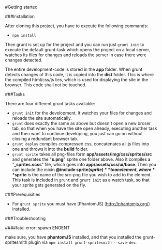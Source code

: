 #Getting started

###Installation

After cloning this project, you have to execute the following commands:

- `npm install`

Then grunt is set up for the project and you can run just `grunt init` to execute the default grunt-task which opens the project on a local server, watches its files for changes and reloads the server in case there were changes detected.

The entire development-code is stored in the **app** folder. When grunt detects changes of this code, it is copied into the **dist** folder. This is where the compiled html/css/js lies, which is used for displaying the site in the browser. This code shall not be touched.

###Tasks

There are four different grunt tasks available:
- `grunt init` for the development. It watches your files for changes and reloads the site automatically.
- `grunt` does exactly the same as above but doesn't open a new broser tab, so that when you have the site open already, executing another task and then want to continue developing, you just can go on without closing a redundant browser tab.
- `grunt deploy` compiles compressed css, concatenates all js files into one and throws it into the **build** folder.
- `grunt sprite` takes all png-files form **app/assets/img/css/sprites/src** and generates the "**s.png**" sprite one folder above. Also it compiles a "**_sprites.scss**" file, which goes into **app/assets/css/ui/base**. Then you can include the mixin **@include sprite($sprite)** to an element, where **$sprite** is the name of the src-png file you wish to add to the element. This task is included in `grunt` and `grunt init` as a watch task, so that your sprite gets generated on the fly.

###Prerequisities

- For `grunt sprite` you must have [PhantomJS] (http://phantomjs.org/) installed.

###Troubleshooting

####fatal error: spawn ENOENT

make sure, you have **phantomJS** installed, and that you installed the grunt-spritesmith plugin via `npm install grunt-spritesmith --save-dev`.